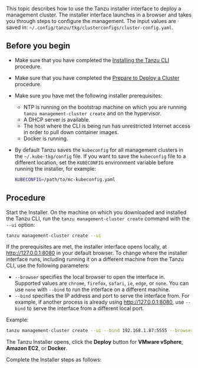 This topic describes how to use the Tanzu installer interface to deploy a management cluster. The installer interface launches in a browser and takes you through steps to configure the management. The input values are saved in: `~/.config/tanzu/tkg/clusterconfigs/cluster-config.yaml`.

## Before you begin

- Make sure that you have completed the [Installing the Tanzu CLI](../latest/installation-cli) procedure.
- Make sure that you have completed the [Prepare to Deploy a Cluster](../latest/prepare-deployment) procedure.
- Make sure you have met the following installer prerequisites:
   - NTP is running on the bootstrap machine on which you are running `tanzu management-cluster create` and on the hypervisor.
   - A DHCP server is available.
   - The host where the CLI is being run has unrestricted Internet access in order to pull down container images.
   - Docker is running.
- By default Tanzu saves the `kubeconfig` for all management clusters in the `~/.kube-tkg/config` file. If you want to save the `kubeconfig` file to a different location, set the `KUBECONFIG` environment variable before running the installer, for example:

   ```sh
   KUBECONFIG=/path/to/mc-kubeconfig.yaml
   ```

<!--- For production deployments, it is strongly recommended to enable identity management for your clusters. For information about the preparatory steps to perform before you deploy a management cluster, see [Enabling Identity Management in Tanzu Kubernetes Grid](enabling-id-mgmt.md).
- If you want to register your management cluster with Tanzu Mission Control, follow the procedure in [Register Your Management Cluster with Tanzu Mission Control](register_tmc.md).
- If you are deploying clusters in an internet-restricted environment to either vSphere or Amazon EC2, you must also perform the steps in [Deploying Tanzu Kubernetes Grid in an Internet-Restricted Environment](airgapped-environments.md).-->

<!--- **NOTE**: On vSphere with Tanzu, you do not need to deploy a management cluster. See [Use the Tanzu CLI with a vSphere with Tanzu Supervisor Cluster](../tanzu-k8s-clusters/connect-vsphere7.md).-->

## Procedure

Start the Installer. On the machine on which you downloaded and installed the Tanzu CLI, run the `tanzu management-cluster create` command with the `--ui` option:

   ```sh
   tanzu management-cluster create --ui
   ```
   If the prerequisites are met, the installer interface opens locally, at http://127.0.0.1:8080 in your default browser. To change where the installer interface runs, including running it on a different machine from the Tanzu CLI, use the following parameters:

   * `--browser` specifies the local browser to open the interface in. Supported values are `chrome`, `firefox`, `safari`, `ie`, `edge`, or `none`. You can use `none` with `--bind` to run the interface on a different machine.
   * `--bind` specifies the IP address and port to serve the interface from. For example, if another process is already using http://127.0.0.1:8080, use `--bind` to serve the interface from a different local port.

   Example:
   ```sh
   tanzu management-cluster create --ui --bind 192.168.1.87:5555 --browser none
   ```

   The Tanzu Installer opens, click the **Deploy** button for **VMware vSphere**, **Amazon EC2**, or **Docker**.

<!--  ![Tanzu Kubernetes Grid installer interface welcome page with Deploy to vSphere button](../images/deploy-management-cluster.png)-->
Complete the Installer steps as follows: